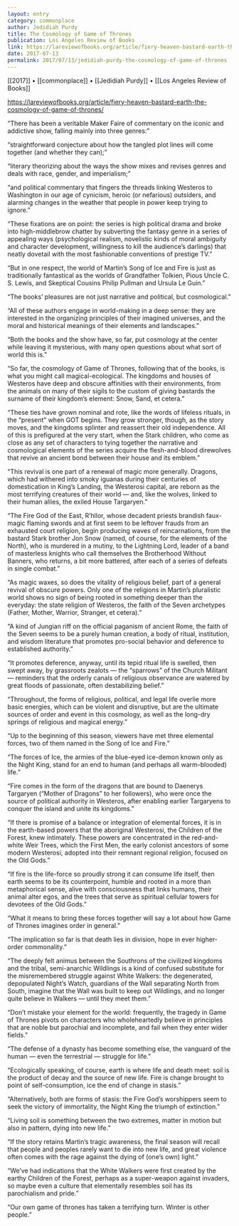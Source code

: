 ```yaml
---
layout: entry
category: commonplace
author: Jedidiah Purdy
title: The Cosmology of Game of Thrones
publication: Los Angeles Review of Books
link: https://lareviewofbooks.org/article/fiery-heaven-bastard-earth-the-cosmology-of-game-of-thrones/
date: 2017-07-13
permalink: 2017/07/13/jedidiah-purdy-the-cosmology-of-game-of-thrones
---
```


[[2017]] • [[commonplace]] • [[Jedidiah Purdy]] • [[Los Angeles Review of Books]] 

https://lareviewofbooks.org/article/fiery-heaven-bastard-earth-the-cosmology-of-game-of-thrones/

“There has been a veritable Maker Faire of commentary on the iconic and addictive show, falling mainly into three genres:”

“straightforward conjecture about how the tangled plot lines will come together (and whether they can);”

“literary theorizing about the ways the show mixes and revises genres and deals with race, gender, and imperialism;”

“and political commentary that fingers the threads linking Westeros to Washington in our age of cynicism, heroic (or nefarious) outsiders, and alarming changes in the weather that people in power keep trying to ignore.”

“These fixations are on point: the series is high political drama and broke into high-middlebrow chatter by subverting the fantasy genre in a series of appealing ways (psychological realism, novelistic kinds of moral ambiguity and character development, willingness to kill the audience’s darlings) that neatly dovetail with the most fashionable conventions of prestige TV.”

“But in one respect, the world of Martin’s Song of Ice and Fire is just as traditionally fantastical as the worlds of Grandfather Tolkien, Pious Uncle C. S. Lewis, and Skeptical Cousins Philip Pullman and Ursula Le Guin.”

“The books’ pleasures are not just narrative and political, but cosmological.”

“All of these authors engage in world-making in a deep sense: they are interested in the organizing principles of their imagined universes, and the moral and historical meanings of their elements and landscapes.”

“Both the books and the show have, so far, put cosmology at the center while leaving it mysterious, with many open questions about what sort of world this is.”

“So far, the cosmology of Game of Thrones, following that of the books, is what you might call magical-ecological. The kingdoms and houses of Westeros have deep and obscure affinities with their environments, from the animals on many of their sigils to the custom of giving bastards the surname of their kingdom’s element: Snow, Sand, et cetera.”

“These ties have grown nominal and rote, like the words of lifeless rituals, in the “present” when GOT begins. They grow stronger, though, as the story moves, and the kingdoms splinter and reassert their old independence. All of this is prefigured at the very start, when the Stark children, who come as close as any set of characters to tying together the narrative and cosmological elements of the series acquire the flesh-and-blood direwolves that revive an ancient bond between their house and its emblem.”

“This revival is one part of a renewal of magic more generally. Dragons, which had withered into smoky iguanas during their centuries of domestication in King’s Landing, the Westerosi capital, are reborn as the most terrifying creatures of their world — and, like the wolves, linked to their human allies, the exiled House Targaryen.”

“The Fire God of the East, R’hllor, whose decadent priests brandish faux-magic flaming swords and at first seem to be leftover frauds from an exhausted court religion, begin producing waves of reincarnations, from the bastard Stark brother Jon Snow (named, of course, for the elements of the North), who is murdered in a mutiny, to the Lightning Lord, leader of a band of masterless knights who call themselves the Brotherhood Without Banners, who returns, a bit more battered, after each of a series of defeats in single combat.”

“As magic waxes, so does the vitality of religious belief, part of a general revival of obscure powers. Only one of the religions in Martin’s pluralistic world shows no sign of being rooted in something deeper than the everyday: the state religion of Westeros, the faith of the Seven archetypes (Father, Mother, Warrior, Stranger, et cetera).”

“A kind of Jungian riff on the official paganism of ancient Rome, the faith of the Seven seems to be a purely human creation, a body of ritual, institution, and wisdom literature that promotes pro-social behavior and deference to established authority.”

“It promotes deference, anyway, until its tepid ritual life is swelled, then swept away, by grassroots zealots — the “sparrows” of the Church Militant — reminders that the orderly canals of religious observance are watered by great floods of passionate, often destabilizing belief.”

“Throughout, the forms of religious, political, and legal life overlie more basic energies, which can be violent and disruptive, but are the ultimate sources of order and event in this cosmology, as well as the long-dry springs of religious and magical energy.”

“Up to the beginning of this season, viewers have met three elemental forces, two of them named in the Song of Ice and Fire.”

“The forces of Ice, the armies of the blue-eyed ice-demon known only as the Night King, stand for an end to human (and perhaps all warm-blooded) life.”

“Fire comes in the form of the dragons that are bound to Daenerys Targaryen (“Mother of Dragons” to her followers), who were once the source of political authority in Westeros, after enabling earlier Targaryens to conquer the island and unite its kingdoms.”

“If there is promise of a balance or integration of elemental forces, it is in the earth-based powers that the aboriginal Westerosi, the Children of the Forest, knew intimately. These powers are concentrated in the red-and-white Weir Trees, which the First Men, the early colonist ancestors of some modern Westerosi, adopted into their remnant regional religion, focused on the Old Gods.”

“If fire is the life-force so proudly strong it can consume life itself, then earth seems to be its counterpoint, humble and rooted in a more than metaphorical sense, alive with consciousness that links humans, their animal alter egos, and the trees that serve as spiritual cellular towers for devotees of the Old Gods.”

“What it means to bring these forces together will say a lot about how Game of Thrones imagines order in general.”

“The implication so far is that death lies in division, hope in ever higher-order commonality.”

“The deeply felt animus between the Southrons of the civilized kingdoms and the tribal, semi-anarchic Wildlings is a kind of confused substitute for the misremembered struggle against White Walkers: the degenerated, depopulated Night’s Watch, guardians of the Wall separating North from South, imagine that the Wall was built to keep out Wildlings, and no longer quite believe in Walkers — until they meet them.”

“Don’t mistake your element for the world: frequently, the tragedy in Game of Thrones pivots on characters who wholeheartedly believe in principles that are noble but parochial and incomplete, and fail when they enter wider fields.”

“The defense of a dynasty has become something else, the vanguard of the human — even the terrestrial — struggle for life.”

“Ecologically speaking, of course, earth is where life and death meet: soil is the product of decay and the source of new life. Fire is change brought to point of self-consumption, ice the end of change in stasis.”

“Alternatively, both are forms of stasis: the Fire God’s worshippers seem to seek the victory of immortality, the Night King the triumph of extinction.”

“Living soil is something between the two extremes, matter in motion but also in pattern, dying into new life.”

“If the story retains Martin’s tragic awareness, the final season will recall that people and peoples rarely want to die into new life, and great violence often comes with the rage against the dying of (one’s own) light.”

“We’ve had indications that the White Walkers were first created by the earthy Children of the Forest, perhaps as a super-weapon against invaders, so maybe even a culture that elementally resembles soil has its parochialism and pride.”

“Our own game of thrones has taken a terrifying turn. Winter is other people.”

